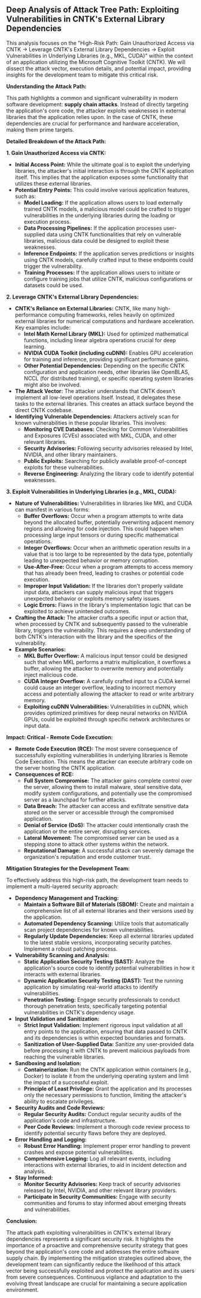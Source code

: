 ## Deep Analysis of Attack Tree Path: Exploiting Vulnerabilities in CNTK's External Library Dependencies

This analysis focuses on the "High-Risk Path: Gain Unauthorized Access via CNTK -> Leverage CNTK's External Library Dependencies -> Exploit Vulnerabilities in Underlying Libraries (e.g., MKL, CUDA)" within the context of an application utilizing the Microsoft Cognitive Toolkit (CNTK). We will dissect the attack vector, execution details, and potential impact, providing insights for the development team to mitigate this critical risk.

**Understanding the Attack Path:**

This path highlights a common and significant vulnerability in modern software development: **supply chain attacks**. Instead of directly targeting the application's core code, the attacker exploits weaknesses in external libraries that the application relies upon. In the case of CNTK, these dependencies are crucial for performance and hardware acceleration, making them prime targets.

**Detailed Breakdown of the Attack Path:**

**1. Gain Unauthorized Access via CNTK:**

* **Initial Access Point:** While the ultimate goal is to exploit the underlying libraries, the attacker's initial interaction is through the CNTK application itself. This implies that the application exposes some functionality that utilizes these external libraries.
* **Potential Entry Points:** This could involve various application features, such as:
    * **Model Loading:**  If the application allows users to load externally trained CNTK models, a malicious model could be crafted to trigger vulnerabilities in the underlying libraries during the loading or execution process.
    * **Data Processing Pipelines:** If the application processes user-supplied data using CNTK functionalities that rely on vulnerable libraries, malicious data could be designed to exploit these weaknesses.
    * **Inference Endpoints:**  If the application serves predictions or insights using CNTK models, carefully crafted input to these endpoints could trigger the vulnerability.
    * **Training Processes:** If the application allows users to initiate or configure training jobs that utilize CNTK, malicious configurations or datasets could be used.

**2. Leverage CNTK's External Library Dependencies:**

* **CNTK's Reliance on External Libraries:** CNTK, like many high-performance computing frameworks, relies heavily on optimized external libraries for numerical computations and hardware acceleration. Key examples include:
    * **Intel Math Kernel Library (MKL):** Used for optimized mathematical functions, including linear algebra operations crucial for deep learning.
    * **NVIDIA CUDA Toolkit (including cuDNN):**  Enables GPU acceleration for training and inference, providing significant performance gains.
    * **Other Potential Dependencies:** Depending on the specific CNTK configuration and application needs, other libraries like OpenBLAS, NCCL (for distributed training), or specific operating system libraries might also be involved.
* **The Attack Vector:** The attacker understands that CNTK doesn't implement all low-level operations itself. Instead, it delegates these tasks to the external libraries. This creates an attack surface beyond the direct CNTK codebase.
* **Identifying Vulnerable Dependencies:** Attackers actively scan for known vulnerabilities in these popular libraries. This involves:
    * **Monitoring CVE Databases:**  Checking for Common Vulnerabilities and Exposures (CVEs) associated with MKL, CUDA, and other relevant libraries.
    * **Security Advisories:** Following security advisories released by Intel, NVIDIA, and other library maintainers.
    * **Public Exploits:** Searching for publicly available proof-of-concept exploits for these vulnerabilities.
    * **Reverse Engineering:**  Analyzing the library code to identify potential weaknesses.

**3. Exploit Vulnerabilities in Underlying Libraries (e.g., MKL, CUDA):**

* **Nature of Vulnerabilities:** Vulnerabilities in libraries like MKL and CUDA can manifest in various forms:
    * **Buffer Overflows:**  Occur when a program attempts to write data beyond the allocated buffer, potentially overwriting adjacent memory regions and allowing for code injection. This could happen when processing large input tensors or during specific mathematical operations.
    * **Integer Overflows:**  Occur when an arithmetic operation results in a value that is too large to be represented by the data type, potentially leading to unexpected behavior or memory corruption.
    * **Use-After-Free:**  Occur when a program attempts to access memory that has already been freed, leading to crashes or potential code execution.
    * **Improper Input Validation:**  If the libraries don't properly validate input data, attackers can supply malicious input that triggers unexpected behavior or exploits memory safety issues.
    * **Logic Errors:**  Flaws in the library's implementation logic that can be exploited to achieve unintended outcomes.
* **Crafting the Attack:**  The attacker crafts a specific input or action that, when processed by CNTK and subsequently passed to the vulnerable library, triggers the vulnerability. This requires a deep understanding of both CNTK's interaction with the library and the specifics of the vulnerability.
* **Example Scenarios:**
    * **MKL Buffer Overflow:**  A malicious input tensor could be designed such that when MKL performs a matrix multiplication, it overflows a buffer, allowing the attacker to overwrite memory and potentially inject malicious code.
    * **CUDA Integer Overflow:**  A carefully crafted input to a CUDA kernel could cause an integer overflow, leading to incorrect memory access and potentially allowing the attacker to read or write arbitrary memory.
    * **Exploiting cuDNN Vulnerabilities:**  Vulnerabilities in cuDNN, which provides optimized primitives for deep neural networks on NVIDIA GPUs, could be exploited through specific network architectures or input data.

**Impact: Critical - Remote Code Execution:**

* **Remote Code Execution (RCE):**  The most severe consequence of successfully exploiting vulnerabilities in underlying libraries is Remote Code Execution. This means the attacker can execute arbitrary code on the server hosting the CNTK application.
* **Consequences of RCE:**
    * **Full System Compromise:** The attacker gains complete control over the server, allowing them to install malware, steal sensitive data, modify system configurations, and potentially use the compromised server as a launchpad for further attacks.
    * **Data Breach:**  The attacker can access and exfiltrate sensitive data stored on the server or accessible through the compromised application.
    * **Denial of Service (DoS):** The attacker could intentionally crash the application or the entire server, disrupting services.
    * **Lateral Movement:** The compromised server can be used as a stepping stone to attack other systems within the network.
    * **Reputational Damage:** A successful attack can severely damage the organization's reputation and erode customer trust.

**Mitigation Strategies for the Development Team:**

To effectively address this high-risk path, the development team needs to implement a multi-layered security approach:

* **Dependency Management and Tracking:**
    * **Maintain a Software Bill of Materials (SBOM):**  Create and maintain a comprehensive list of all external libraries and their versions used by the application.
    * **Automated Dependency Scanning:** Utilize tools that automatically scan project dependencies for known vulnerabilities.
    * **Regularly Update Dependencies:**  Keep all external libraries updated to the latest stable versions, incorporating security patches. Implement a robust patching process.
* **Vulnerability Scanning and Analysis:**
    * **Static Application Security Testing (SAST):**  Analyze the application's source code to identify potential vulnerabilities in how it interacts with external libraries.
    * **Dynamic Application Security Testing (DAST):**  Test the running application by simulating real-world attacks to identify vulnerabilities.
    * **Penetration Testing:**  Engage security professionals to conduct thorough penetration tests, specifically targeting potential vulnerabilities in CNTK's dependency usage.
* **Input Validation and Sanitization:**
    * **Strict Input Validation:** Implement rigorous input validation at all entry points to the application, ensuring that data passed to CNTK and its dependencies is within expected boundaries and formats.
    * **Sanitization of User-Supplied Data:**  Sanitize any user-provided data before processing it with CNTK to prevent malicious payloads from reaching the vulnerable libraries.
* **Sandboxing and Isolation:**
    * **Containerization:**  Run the CNTK application within containers (e.g., Docker) to isolate it from the underlying operating system and limit the impact of a successful exploit.
    * **Principle of Least Privilege:**  Grant the application and its processes only the necessary permissions to function, limiting the attacker's ability to escalate privileges.
* **Security Audits and Code Reviews:**
    * **Regular Security Audits:** Conduct regular security audits of the application's code and infrastructure.
    * **Peer Code Reviews:**  Implement a thorough code review process to identify potential security flaws before they are deployed.
* **Error Handling and Logging:**
    * **Robust Error Handling:** Implement proper error handling to prevent crashes and expose potential vulnerabilities.
    * **Comprehensive Logging:**  Log all relevant events, including interactions with external libraries, to aid in incident detection and analysis.
* **Stay Informed:**
    * **Monitor Security Advisories:**  Keep track of security advisories released by Intel, NVIDIA, and other relevant library providers.
    * **Participate in Security Communities:** Engage with security communities and forums to stay informed about emerging threats and vulnerabilities.

**Conclusion:**

The attack path exploiting vulnerabilities in CNTK's external library dependencies represents a significant security risk. It highlights the importance of a proactive and comprehensive security strategy that goes beyond the application's core code and addresses the entire software supply chain. By implementing the mitigation strategies outlined above, the development team can significantly reduce the likelihood of this attack vector being successfully exploited and protect the application and its users from severe consequences. Continuous vigilance and adaptation to the evolving threat landscape are crucial for maintaining a secure application environment.
